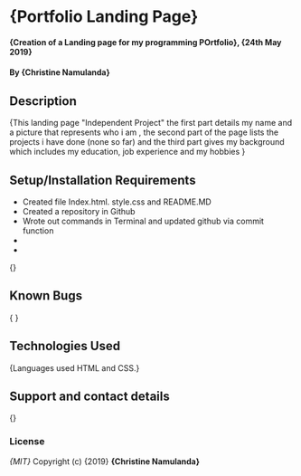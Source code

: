 # {Portfolio Landing Page}
#### {Creation of a Landing page for my programming POrtfolio}, {24th May 2019}
#### By **{Christine Namulanda}**
## Description
{This landing page "Independent Project" the first part details my name and a picture that represents who i am , the second part of the page lists the projects i have done (none so far) and the third part gives my background which includes my education, job experience and my hobbies }
## Setup/Installation Requirements
* Created file Index.html. style.css and README.MD
* Created a repository in Github
* Wrote out commands in Terminal and updated github via commit function
* 
* 
{}
## Known Bugs
{ }
## Technologies Used
{Languages used HTML and CSS.}
## Support and contact details
{}
### License
*{MIT}*
Copyright (c) {2019} **{Christine Namulanda}**